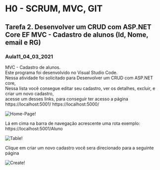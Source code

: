 <h1><strong>H0 - SCRUM, MVC, GIT</strong></h1>
<h2>Tarefa 2. Desenvolver um CRUD com ASP.NET Core EF MVC - Cadastro de alunos (Id, Nome, email e RG)</h2>
<h3>Aula11_04_03_2021</h3>
MVC - Cadastro de alunos.<br>
Este programa foi desenvolvido no Visual Studio Code.<br>
Nessa atividade foi solicitado para Desenvolver um CRUD com ASP.NET core,<br>
Nessa lista você consegue editar seu cadastro, ver os detalhes, excluir, e criar um novo cadastro,<br>
acesse um desses links, para conseguir ter acesso a página https://localhost:5001/ 
https://localhost:5000/

![Home-Page!](https://raw.githubusercontent.com/LucasGaldinno/Tarefa-2/main/Img/Home%20Page.PNG)

Lá em cima na barra de navegação acrescente uma rota exemplo: https://localhost:5001/Aluno

![Table!](https://raw.githubusercontent.com/LucasGaldinno/Tarefa-2/main/Img/Index-02.PNG)

Clique em criar um novo cadastro você sera direcionado para a seguinte página

![Create!](https://raw.githubusercontent.com/LucasGaldinno/Tarefa-2/main/Img/Create.PNG)
